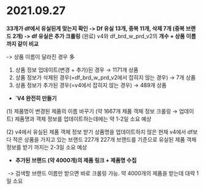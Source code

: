 # 2021.09.27

**33개가 df에서 유실된게 맞는지 확인 -> Df 유실 13개, 중복 11개, 삭제 7개 (중복 브랜드 2개) -> df 유실은 추가 크롤링** (완료)
v4와 df_brd_w_prd_v2의 **개수 + 상품 이름까지 같이 비교**

-> 상품 이름이 달라진 경우 多

1. 상품 정보 업데이트(변경 + 추가)된 경우 → 1171개 상품
2. 상품 정보가 삭제된 경우(=df_brd_w_prd_v2에서 잡히지 않는 경우) → 7개 상품
3. 상품 정보가 추가된 경우(=v4에서 잡히지 않는 경우) → 489개 상품



* '**V4 완전히 만들기**

(1) 제품명이 변경된 제품의 이름 바꾸기 (약 1667개 제품 객체 정보 크롤링 → 업데이트)
제품명과 객체 정보를 업데이트하는데에는 약 1-2일 소요 예상

(2) v4에서 유실된 제품 객체 정보 받기
상품명을 업데이트하지 않은 현재 v4에서 df보다 적은 상품을 가지고 있는 브랜드 227개
227개 브랜드를 기준으로 유실된 제품 객체 정보를 받기 까지는 2-3일 소요 예상

* **추가된 브랜드 (약 4000개)의 제품 링크 + 제품명 수집**

​	-> 검색할 브랜드 이름만 받으면 바로 크롤링 가능. 약 4000개의 제품을 받는데 대략 1일 소요